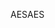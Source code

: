 <span data-ttu-id="24c79-101">AES</span><span class="sxs-lookup"><span data-stu-id="24c79-101">AES</span></span>